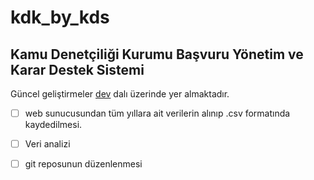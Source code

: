 # kdk_by_kds

## Kamu Denetçiliği Kurumu Başvuru Yönetim ve Karar Destek Sistemi


Güncel geliştirmeler [dev](https://github.com/tayfargem/kdk/tree/dev) dalı üzerinde yer almaktadır.

- [ ] web sunucusundan tüm yıllara ait verilerin alınıp .csv formatında kaydedilmesi.  
- [ ] Veri analizi  
- [ ] git reposunun düzenlenmesi  

